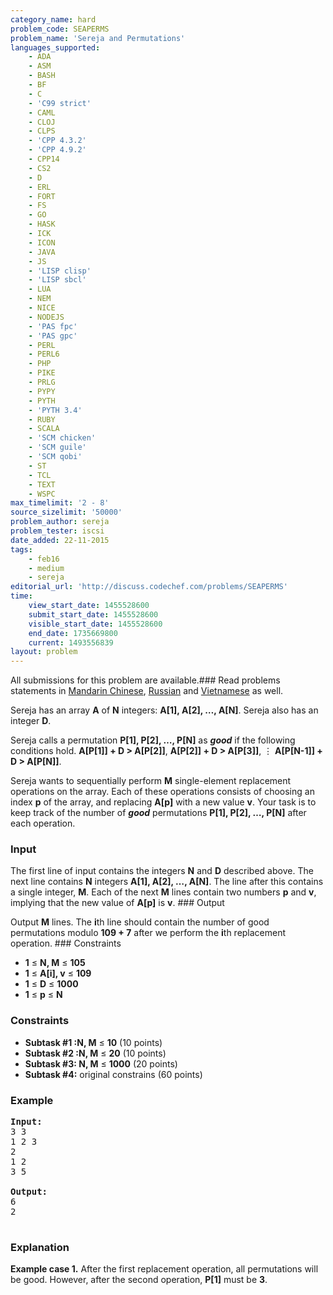 ```yaml
---
category_name: hard
problem_code: SEAPERMS
problem_name: 'Sereja and Permutations'
languages_supported:
    - ADA
    - ASM
    - BASH
    - BF
    - C
    - 'C99 strict'
    - CAML
    - CLOJ
    - CLPS
    - 'CPP 4.3.2'
    - 'CPP 4.9.2'
    - CPP14
    - CS2
    - D
    - ERL
    - FORT
    - FS
    - GO
    - HASK
    - ICK
    - ICON
    - JAVA
    - JS
    - 'LISP clisp'
    - 'LISP sbcl'
    - LUA
    - NEM
    - NICE
    - NODEJS
    - 'PAS fpc'
    - 'PAS gpc'
    - PERL
    - PERL6
    - PHP
    - PIKE
    - PRLG
    - PYPY
    - PYTH
    - 'PYTH 3.4'
    - RUBY
    - SCALA
    - 'SCM chicken'
    - 'SCM guile'
    - 'SCM qobi'
    - ST
    - TCL
    - TEXT
    - WSPC
max_timelimit: '2 - 8'
source_sizelimit: '50000'
problem_author: sereja
problem_tester: iscsi
date_added: 22-11-2015
tags:
    - feb16
    - medium
    - sereja
editorial_url: 'http://discuss.codechef.com/problems/SEAPERMS'
time:
    view_start_date: 1455528600
    submit_start_date: 1455528600
    visible_start_date: 1455528600
    end_date: 1735669800
    current: 1493556839
layout: problem
---
```

All submissions for this problem are available.###  Read problems statements in [Mandarin Chinese](http://www.codechef.com/download/translated/FEB16/mandarin/SEAPERMS.pdf), [Russian](http://www.codechef.com/download/translated/FEB16/russian/SEAPERMS.pdf) and [Vietnamese](http://www.codechef.com/download/translated/FEB16/vietnamese/SEAPERMS.pdf) as well.

Sereja has an array **A** of **N** integers: **A\[1\], A\[2\], …, A\[N\]**. Sereja also has an integer **D**.

Sereja calls a permutation **P\[1\], P\[2\], …, P\[N\]** as ***good*** if the following conditions hold.
**A\[P\[1\]\] + D &gt; A\[P\[2\]\]**,
**A\[P\[2\]\] + D &gt; A\[P\[3\]\]**,
⋮
**A\[P\[N-1\]\] + D &gt; A\[P\[N\]\]**.

Sereja wants to sequentially perform **M** single-element replacement operations on the array. Each of these operations consists of choosing an index **p** of the array, and replacing **A\[p\]** with a new value **v**. Your task is to keep track of the number of ***good*** permutations **P\[1\], P\[2\], …, P\[N\]** after each operation.

### Input

The first line of input contains the integers **N** and **D** described above. The next line contains **N** integers **A\[1\], A\[2\], …, A\[N\]**. The line after this contains a single integer, **M**. Each of the next **M** lines contain two numbers **p** and **v**, implying that the new value of **A\[p\]** is **v**. ### Output

Output **M** lines. The **i**th line should contain the number of good permutations modulo **109 + 7** after we perform the **i**th replacement operation. ### Constraints

- **1** ≤ **N, M** ≤ **105**
- **1** ≤ **A\[i\], v** ≤ **109**
- **1** ≤ **D**  ≤ **1000**
- **1** ≤ **p** ≤ **N**

### Constraints

- **Subtask #1 :N, M** ≤ **10** (10 points)
- **Subtask #2 :N, M** ≤ **20** (10 points)
- **Subtask #3: N, M** ≤ **1000** (20 points)
- **Subtask #4:**  original constrains (60 points)

### Example

<pre><b>Input:</b>
3 3
1 2 3
2
1 2
3 5

<b>Output:</b>
6
2

</pre>
### Explanation

**Example case 1.** After the first replacement operation, all permutations will be good. However, after the second operation, **P\[1\]** must be **3**.
